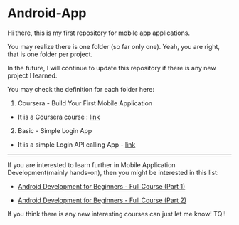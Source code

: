 # Android-App

Hi there, this is my first repository for mobile app applications. 

You may realize there is one folder (so far only one). Yeah, you are right, that is one folder per project.

In the future, I will continue to update this repository if there is any new project I learned.

You may check the definition for each folder here:

1.  Coursera - Build Your First Mobile Application 

- It is a Coursera course : [link](https://www.coursera.org/learn/android-app/)
2. Basic - Simple Login App
- It is a simple Login API calling App - [link](https://www.youtube.com/watch?v=lF5m4o_CuNg)

-----

If you are interested to learn further in Mobile Application Development(mainly hands-on), then you might be interested in this list:

- [Android Development for Beginners - Full Course (Part 1)](https://www.youtube.com/watch?v=fis26HvvDII)

- [Android Development for Beginners - Full Course (Part 2)](https://www.youtube.com/watch?v=RcSHAkpwXAQ)

If you think there is any new interesting courses can just let me know! TQ!!
